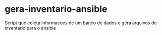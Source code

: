 # gera-inventario-ansible
Script que coleta informacoes de um banco de dados e gera arquivos de inventario para o ansible
